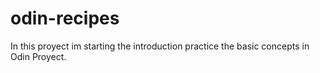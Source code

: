 # odin-recipes
In this proyect im starting the introduction practice the basic concepts in Odin Proyect.